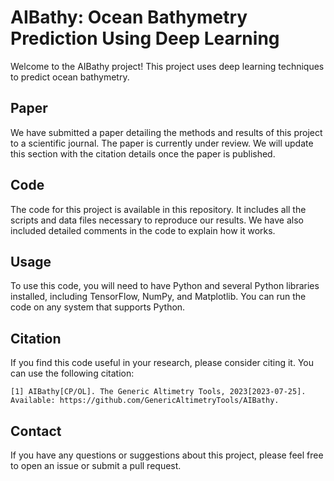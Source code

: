 # AIBathy: Ocean Bathymetry Prediction Using Deep Learning

Welcome to the AIBathy project! This project uses deep learning techniques to predict ocean bathymetry. 

## Paper

We have submitted a paper detailing the methods and results of this project to a scientific journal. The paper is currently under review. We will update this section with the citation details once the paper is published.

## Code

The code for this project is available in this repository. It includes all the scripts and data files necessary to reproduce our results. We have also included detailed comments in the code to explain how it works.

## Usage

To use this code, you will need to have Python and several Python libraries installed, including TensorFlow, NumPy, and Matplotlib. You can run the code on any system that supports Python.

## Citation

If you find this code useful in your research, please consider citing it. You can use the following citation:

```
[1] AIBathy[CP/OL]. The Generic Altimetry Tools, 2023[2023-07-25]. Available: https://github.com/GenericAltimetryTools/AIBathy.
```

## Contact

If you have any questions or suggestions about this project, please feel free to open an issue or submit a pull request.

